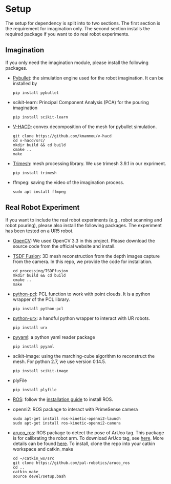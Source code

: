 # Setup
The setup for dependency is split into to two sections. The first section is the requirement for imagination only. The second section installs the required package if you want to do real robot experiments.

## Imagination
If you only need the imagination module, please install the following packages.
* [Pybullet](https://pybullet.org/wordpress/): the simulation engine used for the robot imagination. It can be installed by
    ```
    pip install pybullet
    ```
    
* scikit-learn: Principal Component Analysis (PCA) for the pouring imagination
  ```
  pip install scikit-learn
  ```

* [V-HACD](https://github.com/kmammou/v-hacd): convex decomposition of the mesh for pybullet simulation.
  ```
  git clone https://github.com/kmammou/v-hacd
  cd v-hacd/src/
  mkdir build && cd build
  cmake ..
  make
  ```
* [Trimesh](https://github.com/mikedh/trimesh): mesh processing library. We use trimesh 3.9.1 in our expriment.
  ```
  pip install trimesh
  ```

* ffmpeg: saving the video of the imagination process.
  ```
  sudo apt install ffmpeg
  ```

## Real Robot Experiment
If you want to include the real robot experiments (e.g., robot scanning and robot pouring), please also install the following packages. The experiment has been tested on a UR5 robot.
* [OpenCV](https://opencv.org/): We used OpenCV 3.3 in this project. Please download the source code from the official website and install.

* [TSDF Fusion](https://github.com/hongtaowu67/TSDFfusion-cpu): 3D mesh reconstruction from the depth images capture from the camera. In this repo, we provide the code for installation.
  ```
  cd processing/TSDFfusion
  mkdir build && cd build
  cmake ..
  make
  ```
* [python-pcl](https://python-pcl-fork.readthedocs.io/en/rc_patches4/install.html#install-python-pcl): PCL function to work with point clouds. It is a python wrapper of the PCL library.
  ```
  pip install python-pcl
  ```

* [python-urx](https://github.com/SintefManufacturing/python-urx): a handful python wrapper to interact with UR robots.
  ```
  pip install urx
  ```

* [pyyaml](https://github.com/yaml/pyyaml): a python yaml reader package
  ```
  pip install pyyaml
  ```

* scikit-image: using the marching-cube algorithm to reconstruct the mesh. For python 2.7, we use version 0.14.5.
  ```
  pip install scikit-image
  ```

* plyFile
  ```
  pip install plyfile
  ```

* [ROS](http://wiki.ros.org/): follow the [installation guide](http://wiki.ros.org/kinetic/Installation/Ubuntu) to install ROS.

* openni2: ROS package to interact with PrimeSense camera
  ```
  sudo apt-get install ros-kinetic-openni2-launch
  sudo apt-get install ros-kinetic-openni2-camera
  ```

* [aruco_ros](https://github.com/pal-robotics/aruco_ros): ROS package to detect the pose of ArUco tag. This package is for calibrating the robot arm. To download ArUco tag, see [here](https://chev.me/arucogen/). More details can be found [here](https://github.com/hongtaowu67/engineering_note). To install, clone the repo into your catkin workspace and catkin_make
  ```
  cd ~/catkin_ws/src
  git clone https://github.com/pal-robotics/aruco_ros
  cd ..
  catkin_make
  source devel/setup.bash
  ```
